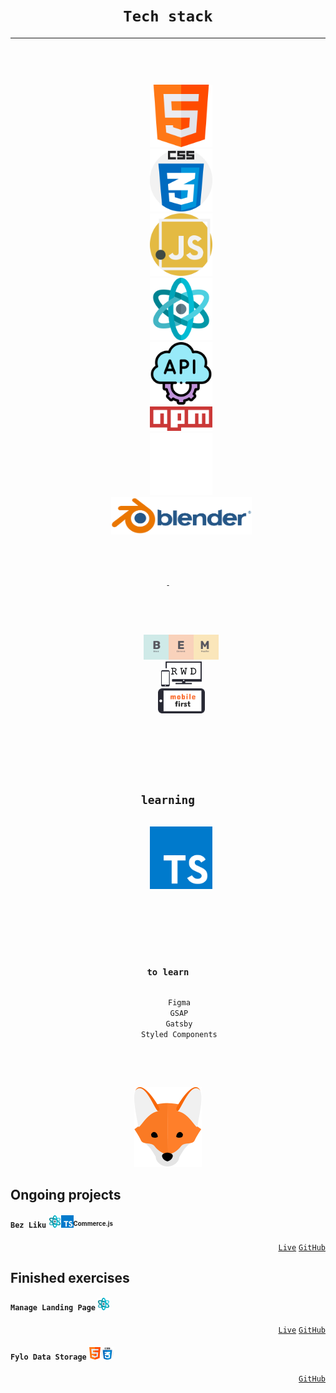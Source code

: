 [comment]: <> (<h3 align="right"><a href="https://krutons.github.io/">Portfolio</a></h3>)
<h1 align="center"><code>Tech stack</code></h1>
<hr>
<div align="center">
  <code><kbd>
    <p align="center">
      <img width="100px" title="html" alt="html" src="./html.svg"/>
      <img width="100px" title="css" alt="css" src="./css.svg"/>
      <img width="100px" title="javascript" alt="javascript" src="./js.svg"/>
      <img width="100px" title="react" alt="react" src="./react.svg"/>
      <img width="100px" title="REST API" alt="REST API" src="./api.svg"/>
      <img width="100px" title="npm" alt="npm" src="./npm.svg"/>
      <img width="100px" title="github" alt="github" src="./github.png"/>
      <img height="60px" title="blender" alt="blender" src="./blender.svg"/>
    </p>
    <p>-</p>
    <p align="center">
      <img height="40px" src="./bem.svg"/>
      <img height="40px" src="./rwd.svg"/>
      <img height="40px" src="./mobile first.svg"/>
    </p>
    <p>
    <h2>learning</h2>
      <img width="100px" alt="TypeScript" title="TypeScript" src="./ts.svg"/>
    </p>
    <p>
    <h3>to learn</h3>
      <kbd>Figma </kbd>
      <kbd>GSAP </kbd>
      <kbd>Gatsby </kbd>
      <kbd>Styled Components </kbd>
    </p>
  </kbd></code>
</div>
<p></p>
<div align="center"><img src="./fox.svg"/></div>

## Ongoing projects 
#### `Bez Liku` <img width="20" src="react.svg"/><img width="20" src="ts.svg"/><sup><sub>Commerce.js</sub></sup>
<div align="right">
  <a href="https://krutons.github.io/bez-liku/"><code>Live</code></a>
  <a href="https://github.com/KrutonS/bez-liku"><code>GitHub</code></a>
</div>

## Finished exercises
#### `Manage Landing Page` <img width="20" src="react.svg"/>
<div align="right">
  <a href="https://krutons.github.io/manage-landing-page/"><code>Live</code></a>
  <a href="https://github.com/KrutonS/manage-landing-page"><code>GitHub</code></a>
</div>

#### `Fylo Data Storage` <img width="20" src="html.svg"/><img width="20" src="css.svg"/>
<div align="right">
  <a href="https://github.com/KrutonS/Fylo-data-storage"><code>GitHub</code></a>
</div>
